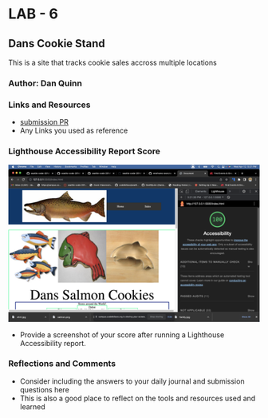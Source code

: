 # LAB - 6

## Dans Cookie Stand

This is a site that tracks cookie sales accross multiple locations

### Author: Dan Quinn

### Links and Resources

* [submission PR](http://xyz.com)
* Any Links you used as reference

### Lighthouse Accessibility Report Score

![Lighthouse Score](img/Screenshot%202023-04-12%20at%205.21.55%20PM.png)

* Provide a screenshot of your score after running a Lighthouse Accessibility report.

### Reflections and Comments

* Consider including the answers to your daily journal and submission questions here
* This is also a good place to reflect on the tools and resources used and learned
